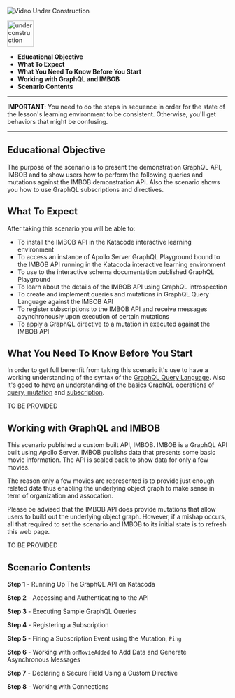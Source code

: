  ![Video Under Construction](https://raw.githubusercontent.com/reselbob/katacoda-scenarios/master/understanding-graphql-using-imbob/images/video-under-construction.jpg)
 
 <img src="http://www.gosc.org/_Media/under-construction-yellow-d_med.png" width="60" alt="under construction" />

 * **Educational Objective**
 * **What To Expect**
 * **What You Need To Know Before You Start**
 * **Working with GraphQL and IMBOB**
 * **Scenario Contents**
 
------

**IMPORTANT**: You need to do the steps in sequence in order for the state of the lesson's learning environment to be
consistent. Otherwise, you'll get behaviors that might be confusing.

------
 
 
<a name="eductional-objective"></a>
## Educational Objective
The purpose of the scenario is to present the demonstration GraphQL API, IMBOB and to show users how to perform the following queries and mutations against the IMBOB demonstration API. 
Also the scenario shows you how to use GraphQL subscriptions and directives.

<a name="what-to-expect"></a>
## What To Expect

After taking this scenario you will be able to:

* To install the IMBOB API in the Katacode interactive learning environment
* To access an instance of Apollo Server GraphQL Playground bound to the IMBOB API running in the Katacoda interactive learning environment
* To use to the interactive schema documentation published GraphQL Playground
* To learn about the details of the IMBOB API using GraphQL introspection
* To create and implement queries and mutations in GraphQL Query Language against the IMBOB API
* To register subscriptions to the IMBOB API and receive messages asynchronously upon execution of certain mutations
* To apply a GraphQL directive to a mutation in executed against the IMBOB API

<a name="what-you-need"></a>
## What You Need To Know Before You Start

In order to get full benenfit from taking this scenario it's use to have a working understanding
of the syntax of the [GraphQL Query Language](https://graphql.org/learn/). 
Also it's good to have an understanding of the basics GraphQL operations of [query, mutation](https://graphql.org/learn/queries/) and
[subscription](https://www.apollographql.com/docs/react/advanced/subscriptions).

TO BE PROVIDED

<a name="understanding"></a>
## Working with GraphQL and IMBOB

This scenario published a custom built API, IMBOB. IMBOB is a GraphQL API built using Apollo 
Server. IMBOB publishs data that presents some basic movie information. The API is scaled
back to show data for only a few movies.

The reason only a few movies are represented is to provide just enough related data thus enabling
the underlying object graph to make sense in term of organization and assocation.

Please be advised that the IMBOB API does provide mutations that allow users to build out the underlying
object graph. However, if a mishap occurs, all that required to set the scenario and IMBOB to its initial
state is to refresh this web page.

TO BE PROVIDED

## Scenario Contents

**Step 1** - Running Up The GraphQL API on Katacoda

**Step 2** - Accessing and Authenticating to the API

**Step 3** - Executing Sample GraphQL Queries

**Step 4** - Registering a Subscription

**Step 5** - Firing a Subscription Event using the Mutation, `Ping`

**Step 6** - Working with `onMovieAdded` to Add Data and Generate Asynchronous Messages

**Step 7** - Declaring a Secure Field Using a Custom Directive

**Step 8** - Working with Connections